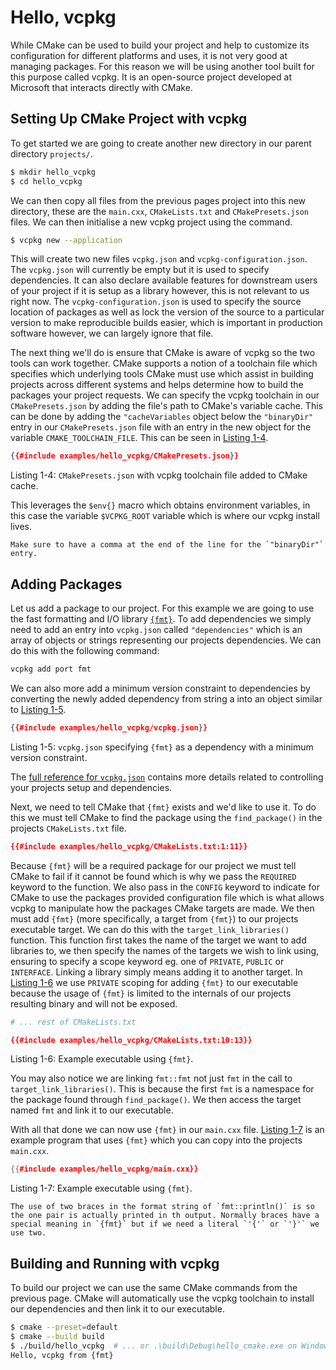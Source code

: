 # Hello, vcpkg

While CMake can be used to build your project and help to customize its configuration for different platforms and uses, it is not very good at managing packages. For this reason we will be using another tool built for this purpose called vcpkg. It is an open-source project developed at Microsoft that interacts directly with CMake.

## Setting Up CMake Project with vcpkg

To get started we are going to create another new directory in our parent directory `projects/`.

<!-- markdownlint-disable MD014 -->

```sh
$ mkdir hello_vcpkg
$ cd hello_vcpkg
```

We can then copy all files from the previous pages project into this new directory, these are the `main.cxx`, `CMakeLists.txt` and `CMakePresets.json` files. We can then initialise a new vcpkg project using the command.

```sh
$ vcpkg new --application
```

This will create two new files `vcpkg.json` and `vcpkg-configuration.json`. The `vcpkg.json` will currently be empty but it is used to specify dependencies. It can also declare available features for downstream users of your project if it is setup as a library however, this is not relevant to us right now. The `vcpkg-configuration.json` is used to specify the source location of packages as well as lock the version of the source to a particular version to make reproducible builds easier, which is important in production software however, we can largely ignore that file.

The next thing we'll do is ensure that CMake is aware of vcpkg so the two tools can work together. CMake supports a notion of a toolchain file which specifies which underlying tools CMake must use which assist in building projects across different systems and helps determine how to build the packages your project requests. We can specify the vcpkg toolchain in our `CMakePresets.json` by adding the file's path to CMake's variable cache. This can be done by adding the `"cacheVariables` object below the `"binaryDir"` entry in our `CMakePresets.json` file with an entry in the new object for the variable `CMAKE_TOOLCHAIN_FILE`. This can be seen in [Listing 1-4](#listing1-4).

```json
{{#include examples/hello_vcpkg/CMakePresets.json}}
```

<span id="listing1-4" class="caption">Listing 1-4: `CMakePresets.json` with vcpkg toolchain file added to CMake cache.</span>

This leverages the `$env{}` macro which obtains environment variables, in this case the variable `$VCPKG_ROOT` variable which is where our vcpkg install lives.

```admonish warning
Make sure to have a comma at the end of the line for the `"binaryDir"` entry. 
```

## Adding Packages

Let us add a package to our project. For this example we are going to use the fast formatting and I/O library [`{fmt}`](https://github.com/fmtlib/fmt). To add dependencies we simply need to add an entry into `vcpkg.json` called `"dependencies"` which is an array of objects or strings representing our projects dependencies. We can do this with the following command:

```sh
vcpkg add port fmt
```

We can also more add a minimum version constraint to dependencies by converting the newly added dependency from string a into an object similar to [Listing 1-5](#listing1-5).

```json
{{#include examples/hello_vcpkg/vcpkg.json}}
```

<span id="listing1-5" class="caption">Listing 1-5: `vcpkg.json` specifying `{fmt}` as a dependency with a minimum version constraint.</span>

The [full reference for `vcpkg.json`](https://learn.microsoft.com/en-us/vcpkg/reference/vcpkg-json) contains more details related to controlling your projects setup and dependencies.

Next, we need to tell CMake that `{fmt}` exists and we'd like to use it. To do this we must tell CMake to find the package using the `find_package()` in the projects `CMakeLists.txt` file.

```cmake
{{#include examples/hello_vcpkg/CMakeLists.txt:1:11}}
```

Because `{fmt}` will be a required package for our project we must tell CMake to fail if it cannot be found which is why we pass the `REQUIRED` keyword to the function. We also pass in the `CONFIG` keyword to indicate for CMake to use the packages provided configuration file which is what allows vcpkg to manipulate how the packages CMake targets are made. We then must add `{fmt}` (more specifically, a target from `{fmt}`) to our projects executable target. We can do this with the `target_link_libraries()` function. This function first takes the name of the target we want to add libraries to, we then specify the names of the targets we wish to link using, ensuring to specify a scope keyword eg. one of `PRIVATE`, `PUBLIC` or `INTERFACE`. Linking a library simply means adding it to another target. In [Listing 1-6](#listing1-6) we use `PRIVATE` scoping for adding `{fmt}` to our executable because the usage of `{fmt}` is limited to the internals of our projects resulting binary and will not be exposed.

```cmake
# ... rest of CMakeLists.txt

{{#include examples/hello_vcpkg/CMakeLists.txt:10:13}}
```

<span id="listing1-6" class="caption">Listing 1-6: Example executable using `{fmt}`.</span>

You may also notice we are linking `fmt::fmt` not just `fmt` in the call to `target_link_libraries()`. This is because the first `fmt` is a namespace for the package found through `find_package()`. We then access the target named `fmt` and link it to our executable.

With all that done we can now use `{fmt}` in our `main.cxx` file. [Listing 1-7](#listing1-7) is an example program that uses `{fmt}` which you can copy into the projects `main.cxx`.

```cpp
{{#include examples/hello_vcpkg/main.cxx}}
```

<span id="listing1-7" class="caption">Listing 1-7: Example executable using `{fmt}`.</span>

```admonish note
The use of two braces in the format string of `fmt::println()` is so the one pair is actually printed in th output. Normally braces have a special meaning in `{fmt}` but if we need a literal `'{'` or `'}'` we use two. 
```

## Building and Running with vcpkg

To build our project we can use the same CMake commands from the previous page. CMake will automatically use the vcpkg toolchain to install our dependencies and then link it to our executable.

```sh
$ cmake --preset=default
$ cmake --build build
$ ./build/hello_vcpkg  # ... or .\build\Debug\hello_cmake.exe on Windows
Hello, vcpkg from {fmt}
```

<!-- markdownlint-disable MD014 -->
